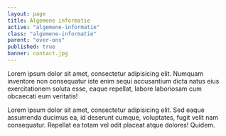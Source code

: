 ```yaml
---
layout: page
title: Algemene informatie
active: "algemene-informatie"
class: "algemene-informatie"
parent: "over-ons"
published: true
banner: contact.jpg
---
```


Lorem ipsum dolor sit amet, consectetur adipisicing elit. Numquam inventore non consequatur iste enim sequi accusantium dicta natus eius exercitationem soluta esse, eaque repellat, labore laboriosam cum obcaecati eum veritatis!

Lorem ipsum dolor sit amet, consectetur adipisicing elit. Sed eaque assumenda ducimus ea, id deserunt cumque, voluptates, fugit velit nam consequatur. Repellat ea totam vel odit placeat atque dolores! Quidem.
